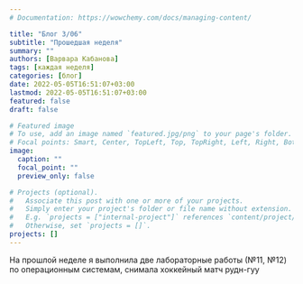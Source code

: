 ```yaml
---
# Documentation: https://wowchemy.com/docs/managing-content/

title: "Блог 3/06"
subtitle: "Прошедшая неделя"
summary: ""
authors: [Варвара Кабанова]
tags: [каждая неделя]
categories: [блог]
date: 2022-05-05T16:51:07+03:00
lastmod: 2022-05-05T16:51:07+03:00
featured: false
draft: false

# Featured image
# To use, add an image named `featured.jpg/png` to your page's folder.
# Focal points: Smart, Center, TopLeft, Top, TopRight, Left, Right, BottomLeft, Bottom, BottomRight.
image:
  caption: ""
  focal_point: ""
  preview_only: false

# Projects (optional).
#   Associate this post with one or more of your projects.
#   Simply enter your project's folder or file name without extension.
#   E.g. `projects = ["internal-project"]` references `content/project/deep-learning/index.md`.
#   Otherwise, set `projects = []`.
projects: []
---
```

На прошлой неделе я выполнила две лабораторные работы (№11, №12) по операционным системам, cнимала хоккейный матч рудн-гуу

